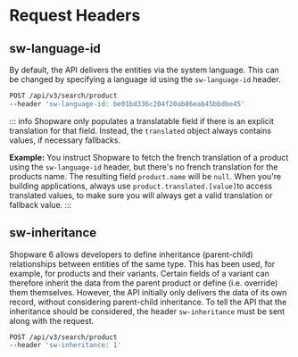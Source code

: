 # Request Headers

## sw-language-id

By default, the API delivers the entities via the system language. This can be changed by specifying a language id using the `sw-language-id` header.

```bash
POST /api/v3/search/product
--header 'sw-language-id: be01bd336c204f20ab86eab45bbdbe45'
```

::: info
Shopware only populates a translatable field if there is an explicit translation for that field. Instead, the `translated` object always contains values, if necessary fallbacks.

**Example:** You instruct Shopware to fetch the french translation of a product using the `sw-language-id` header, but there's no french translation for the products name. The resulting field `product.name` will be `null`. When you're building applications, always use `product.translated.[value]`to access translated values, to make sure you will always get a valid translation or fallback value.
:::

 

## sw-inheritance

Shopware 6 allows developers to define inheritance \(parent-child\) relationships between entities of the same type. This has been used, for example, for products and their variants. Certain fields of a variant can therefore inherit the data from the parent product or define \(i.e. override\) them themselves. However, the API initially only delivers the data of its own record, without considering parent-child inheritance. To tell the API that the inheritance should be considered, the header `sw-inheritance` must be sent along with the request.

```bash
POST /api/v3/search/product
--header 'sw-inheritance: 1'
```
